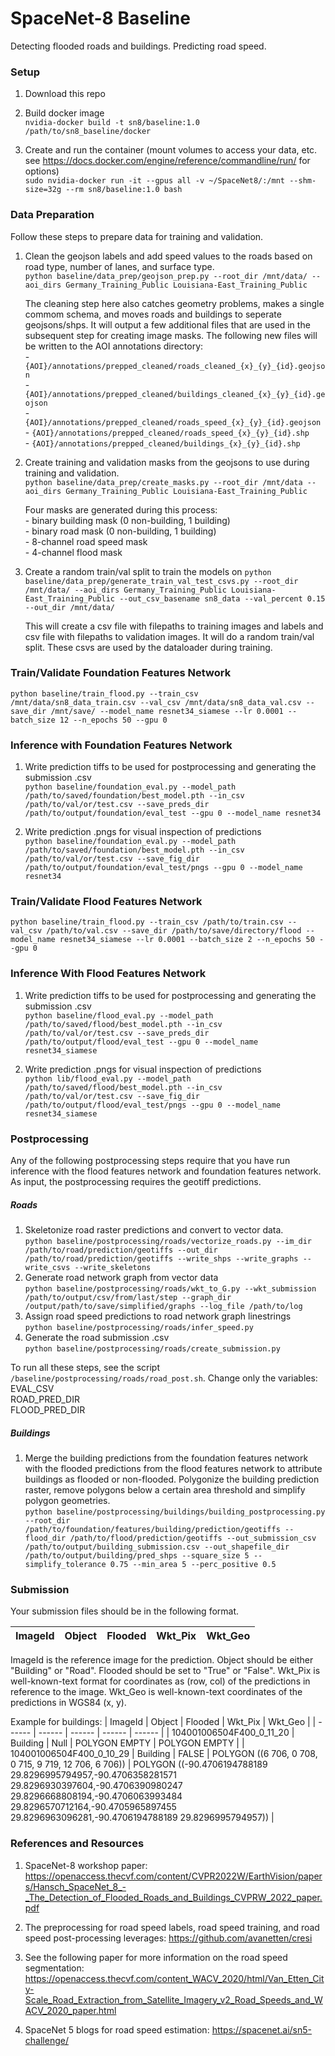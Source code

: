 # SpaceNet-8 Baseline
Detecting flooded roads and buildings. Predicting road speed.

### Setup
1. Download this repo  

2. Build docker image  
`nvidia-docker build -t sn8/baseline:1.0 /path/to/sn8_baseline/docker`

3. Create and run the container (mount volumes to access your data, etc. see https://docs.docker.com/engine/reference/commandline/run/ for options)  
`sudo nvidia-docker run -it --gpus all -v ~/SpaceNet8/:/mnt --shm-size=32g --rm sn8/baseline:1.0 bash`


### Data Preparation
Follow these steps to prepare data for training and validation. 

1. Clean the geojson labels and add speed values to the roads based on road type, number of lanes, and surface type.  
`python baseline/data_prep/geojson_prep.py --root_dir /mnt/data/ --aoi_dirs Germany_Training_Public Louisiana-East_Training_Public`


    The cleaning step here also catches geometry problems, makes a single commom schema, and moves roads and buildings to seperate geojsons/shps. It will output a few additional files that are used in the subsequent step for creating image masks. The following new files will be written to the AOI annotations directory:  
        - `{AOI}/annotations/prepped_cleaned/roads_cleaned_{x}_{y}_{id}.geojson`  
        - `{AOI}/annotations/prepped_cleaned/buildings_cleaned_{x}_{y}_{id}.geojson`  
        - `{AOI}/annotations/prepped_cleaned/roads_speed_{x}_{y}_{id}.geojson`  
        - `{AOI}/annotations/prepped_cleaned/roads_speed_{x}_{y}_{id}.shp`  
        - `{AOI}/annotations/prepped_cleaned/buildings_{x}_{y}_{id}.shp`  

2. Create training and validation masks from the geojsons to use during training and validation.  
`python baseline/data_prep/create_masks.py --root_dir /mnt/data --aoi_dirs Germany_Training_Public Louisiana-East_Training_Public`

    Four masks are generated during this process:  
        - binary building mask (0 non-building, 1 building)  
        - binary road mask (0 non-building, 1 building)  
        - 8-channel road speed mask  
        - 4-channel flood mask  

3. Create a random train/val split to train the models on
`python baseline/data_prep/generate_train_val_test_csvs.py --root_dir /mnt/data/ --aoi_dirs Germany_Training_Public Louisiana-East_Training_Public --out_csv_basename sn8_data --val_percent 0.15 --out_dir /mnt/data/`

    This will create a csv file with filepaths to training images and labels and csv file with filepaths to validation images. It will do a random train/val split. These csvs are used by the dataloader during training. 

### Train/Validate Foundation Features Network  
`python baseline/train_flood.py --train_csv /mnt/data/sn8_data_train.csv --val_csv /mnt/data/sn8_data_val.csv --save_dir /mnt/save/ --model_name resnet34_siamese --lr 0.0001 --batch_size 12 --n_epochs 50 --gpu 0`

### Inference with Foundation Features Network  
1. Write prediction tiffs to be used for postprocessing and generating the submission .csv  
`python baseline/foundation_eval.py --model_path /path/to/saved/foundation/best_model.pth --in_csv /path/to/val/or/test.csv --save_preds_dir /path/to/output/foundation/eval_test --gpu 0 --model_name resnet34`  

2. Write prediction .pngs for visual inspection of predictions  
`python baseline/foundation_eval.py --model_path /path/to/saved/foundation/best_model.pth --in_csv /path/to/val/or/test.csv --save_fig_dir /path/to/output/foundation/eval_test/pngs --gpu 0 --model_name resnet34`  

### Train/Validate Flood Features Network  
`python baseline/train_flood.py --train_csv /path/to/train.csv --val_csv /path/to/val.csv --save_dir /path/to/save/directory/flood --model_name resnet34_siamese --lr 0.0001 --batch_size 2 --n_epochs 50 --gpu 0`  

### Inference With Flood Features Network
1. Write prediction tiffs to be used for postprocessing and generating the submission .csv  
    `python baseline/flood_eval.py --model_path /path/to/saved/flood/best_model.pth --in_csv /path/to/val/or/test.csv --save_preds_dir /path/to/output/flood/eval_test --gpu 0 --model_name resnet34_siamese`    

2. Write prediction .pngs for visual inspection of predictions  
    `python lib/flood_eval.py --model_path /path/to/saved/flood/best_model.pth --in_csv /path/to/val/or/test.csv --save_fig_dir /path/to/output/flood/eval_test/pngs --gpu 0 --model_name resnet34_siamese`    

### Postprocessing
Any of the following postprocessing steps require that you have run inference with the flood features network and foundation features network. As input, the postprocessing requires the geotiff predictions.  

##### Roads
1. Skeletonize road raster predictions and convert to vector data.  
    `python baseline/postprocessing/roads/vectorize_roads.py --im_dir /path/to/road/prediction/geotiffs --out_dir /path/to/road/prediction/geotiffs --write_shps --write_graphs --write_csvs --write_skeletons`
2. Generate road network graph from vector data  
    `python baseline/postprocessing/roads/wkt_to_G.py --wkt_submission /path/to/output/csv/from/last/step --graph_dir /output/path/to/save/simplified/graphs --log_file /path/to/log`
3. Assign road speed predictions to road network graph linestrings  
    `python baseline/postprocessing/roads/infer_speed.py `
4. Generate the road submission .csv  
    `python baseline/postprocessing/roads/create_submission.py`

To run all these steps, see the script `/baseline/postprocessing/roads/road_post.sh`. Change only the variables:  
    EVAL_CSV  
    ROAD_PRED_DIR  
    FLOOD_PRED_DIR  

##### Buildings
1. Merge the building predictions from the foundation features network with the flooded predictions from the flood features network to attribute buildings as flooded or non-flooded. Polygonize the building prediction raster, remove polygons below a certain area threshold and simplify polygon geometries.  
    `python baseline/postprocessing/buildings/building_postprocessing.py --root_dir /path/to/foundation/features/building/prediction/geotiffs --flood_dir /path/to/flood/prediction/geotiffs --out_submission_csv /path/to/output/building_submission.csv --out_shapefile_dir /path/to/output/building/pred_shps --square_size 5 --simplify_tolerance 0.75 --min_area 5 --perc_positive 0.5`

### Submission
Your submission files should be in the following format.

| ImageId | Object | Flooded | Wkt_Pix | Wkt_Geo |
| ------ | ------ | ------ | ------ | ------ |

ImageId is the reference image for the prediction. Object should be either "Building" or "Road". Flooded should be set to "True" or "False". Wkt_Pix is well-known-text format for coordinates as (row, col) of the predictions in reference to the image. Wkt_Geo is well-known-text coordinates of the predictions in WGS84 (x, y). 

Example for buildings: 
| ImageId | Object | Flooded | Wkt_Pix | Wkt_Geo |
| ------ | ------ | ------ | ------ | ------ |
| 104001006504F400_0_11_20 | Building | Null | POLYGON EMPTY | POLYGON EMPTY |
| 104001006504F400_0_10_29 | Building | FALSE | POLYGON ((6 706, 0 708, 0 715, 9 719, 12 706, 6 706)) | POLYGON ((-90.4706194788189 29.8296995794957,-90.4706358281571 29.8296930397604,-90.4706390980247 29.8296668808194,-90.4706063993484 29.8296570712164,-90.4705965897455 29.8296963096281,-90.4706194788189 29.8296995794957)) |  


### References and Resources
1. SpaceNet-8 workshop paper: https://openaccess.thecvf.com/content/CVPR2022W/EarthVision/papers/Hansch_SpaceNet_8_-_The_Detection_of_Flooded_Roads_and_Buildings_CVPRW_2022_paper.pdf

2. The preprocessing for road speed labels, road speed training, and road speed post-processing leverages: https://github.com/avanetten/cresi  

3. See the following paper for more information on the road speed segmentation: https://openaccess.thecvf.com/content_WACV_2020/html/Van_Etten_City-Scale_Road_Extraction_from_Satellite_Imagery_v2_Road_Speeds_and_WACV_2020_paper.html  

3. SpaceNet 5 blogs for road speed estimation: https://spacenet.ai/sn5-challenge/
